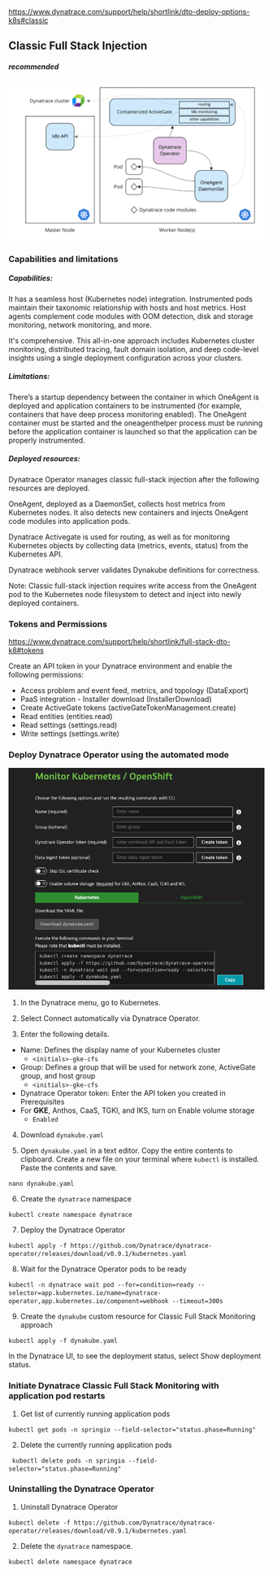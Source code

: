 https://www.dynatrace.com/support/help/shortlink/dto-deploy-options-k8s#classic

## Classic Full Stack Injection
##### recommended

![classicFullStack](/guides/img/classicFullStack/classicFullStack_diagram.png)

### Capabilities and limitations

##### Capabilities:

It has a seamless host (Kubernetes node) integration. Instrumented pods maintain their taxonomic relationship with hosts and host metrics. Host agents complement code modules with OOM detection, disk and storage monitoring, network monitoring, and more.

It's comprehensive. This all-in-one approach includes Kubernetes cluster monitoring, distributed tracing, fault domain isolation, and deep code-level insights using a single deployment configuration across your clusters.

##### Limitations:

There’s a startup dependency between the container in which OneAgent is deployed and application containers to be instrumented (for example, containers that have deep process monitoring enabled). The OneAgent container must be started and the oneagenthelper process must be running before the application container is launched so that the application can be properly instrumented.

##### Deployed resources:

Dynatrace Operator manages classic full-stack injection after the following resources are deployed.

OneAgent, deployed as a DaemonSet, collects host metrics from Kubernetes nodes. It also detects new containers and injects OneAgent code modules into application pods.

Dynatrace Activegate is used for routing, as well as for monitoring Kubernetes objects by collecting data (metrics, events, status) from the Kubernetes API.

Dynatrace webhook server validates Dynakube definitions for correctness.

Note: Classic full-stack injection requires write access from the OneAgent pod to the Kubernetes node filesystem to detect and inject into newly deployed containers.

### Tokens and Permissions
https://www.dynatrace.com/support/help/shortlink/full-stack-dto-k8#tokens

Create an API token in your Dynatrace environment and enable the following permissions:
* Access problem and event feed, metrics, and topology (DataExport)
* PaaS integration - Installer download (InstallerDownload)
* Create ActiveGate tokens (activeGateTokenManagement.create)
* Read entities (entities.read)
* Read settings (settings.read)
* Write settings (settings.write)

### Deploy Dynatrace Operator using the automated mode
![classicFullStack](/guides/img/classicFullStack/deploy_dynatrace_kubernetes.png)

1. In the Dynatrace menu, go to Kubernetes.

2. Select Connect automatically via Dynatrace Operator.

3. Enter the following details.
  * Name: Defines the display name of your Kubernetes cluster
    * `<initials>-gke-cfs`
  * Group: Defines a group that will be used for network zone, ActiveGate group, and host group
    * `<initials>-gke-cfs`
  * Dynatrace Operator token: Enter the API token you created in Prerequisites
  * For **GKE**, Anthos, CaaS, TGKI, and IKS, turn on Enable volume storage
    * `Enabled`

4. Download `dynakube.yaml`

5. Open `dynakube.yaml` in a text editor.  Copy the entire contents to clipboard.  Create a new file on your terminal where `kubectl` is installed.  Paste the contents and save.
```
nano dynakube.yaml
```

6. Create the `dynatrace` namespace
```
kubectl create namespace dynatrace
```

7. Deploy the Dynatrace Operator
```
kubectl apply -f https://github.com/Dynatrace/dynatrace-operator/releases/download/v0.9.1/kubernetes.yaml
```

8. Wait for the Dynatrace Operator pods to be ready
```
kubectl -n dynatrace wait pod --for=condition=ready --selector=app.kubernetes.io/name=dynatrace-operator,app.kubernetes.io/component=webhook --timeout=300s
```

9. Create the `dynakube` custom resource for Classic Full Stack Monitoring approach
```
kubectl apply -f dynakube.yaml
```

In the Dynatrace UI, to see the deployment status, select Show deployment status.

### Initiate Dynatrace Classic Full Stack Monitoring with application pod restarts
1. Get list of currently running application pods
```
kubectl get pods -n springio --field-selector="status.phase=Running"
```
2. Delete the currently running application pods
```
 kubectl delete pods -n springio --field-selector="status.phase=Running"
```

### Uninstalling the Dynatrace Operator
1. Uninstall Dynatrace Operator
```
kubectl delete -f https://github.com/Dynatrace/dynatrace-operator/releases/download/v0.9.1/kubernetes.yaml
```
2. Delete the `dynatrace` namespace.
```
kubectl delete namespace dynatrace
```
